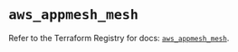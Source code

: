 # `aws_appmesh_mesh`

Refer to the Terraform Registry for docs: [`aws_appmesh_mesh`](https://registry.terraform.io/providers/hashicorp/aws/6.18.0/docs/resources/appmesh_mesh).

